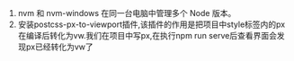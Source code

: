 1. nvm 和 nvm-windows  在同一台电脑中管理多个 Node 版本。
2. 安装postcss-px-to-viewport插件,该插件的作用是把项目中style标签内的px在编译后转化为vw.我们在项目中写px,在执行npm run serve后查看界面会发现px已经转化为vw了